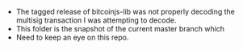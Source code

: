 - The tagged release of bitcoinjs-lib was not properly decoding the multisig transaction I was attempting to decode.
- This folder is the snapshot of the current master branch which
- Need to keep an eye on this repo.

